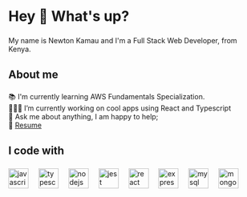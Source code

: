 <h1 align="left">Hey 👋 What's up?</h1>

###

<p align="left">My name is  Newton Kamau and I'm a Full Stack Web Developer, from Kenya.</p>

###

<h2 align="left">About me</h2>

###

<p align="left">📚 I'm currently learning AWS Fundamentals Specialization.<br>👨🏽‍💻 I’m currently working on cool apps using React and Typescript<br>💬 Ask me about anything, I am happy to help;<br>📝 <a href="https://drive.google.com/file/d/1egjKbU9fftGDLRbiRlIa98LPrZnZOoRQ/view?usp=sharing">Resume<a/></p>

###

<h2 align="left">I code with</h2>

###

<div align="left">
  <img src="https://cdn.jsdelivr.net/gh/devicons/devicon/icons/javascript/javascript-original.svg" height="40" alt="javascript logo"  />
  <img width="12" />
  <img src="https://cdn.jsdelivr.net/gh/devicons/devicon/icons/typescript/typescript-original.svg" height="40" alt="typescript logo"  />
  <img width="12" />
  <img src="https://cdn.jsdelivr.net/gh/devicons/devicon/icons/nodejs/nodejs-original.svg" height="40" alt="nodejs logo"  />
  <img width="12" />
  <img src="https://cdn.jsdelivr.net/gh/devicons/devicon/icons/jest/jest-plain.svg" height="40" alt="jest logo"  />
  <img width="12" />
  <img src="https://cdn.jsdelivr.net/gh/devicons/devicon/icons/react/react-original.svg" height="40" alt="react logo"  />
  <img width="12" />
  <img src="https://cdn.jsdelivr.net/gh/devicons/devicon/icons/express/express-original.svg" height="40" alt="express logo"  />
  <img width="12" />
  <img src="https://cdn.jsdelivr.net/gh/devicons/devicon/icons/mysql/mysql-original.svg" height="40" alt="mysql logo"  />
  <img width="12" />
  <img src="https://cdn.jsdelivr.net/gh/devicons/devicon/icons/mongodb/mongodb-original.svg" height="40" alt="mongodb logo"  />
</div>

###
